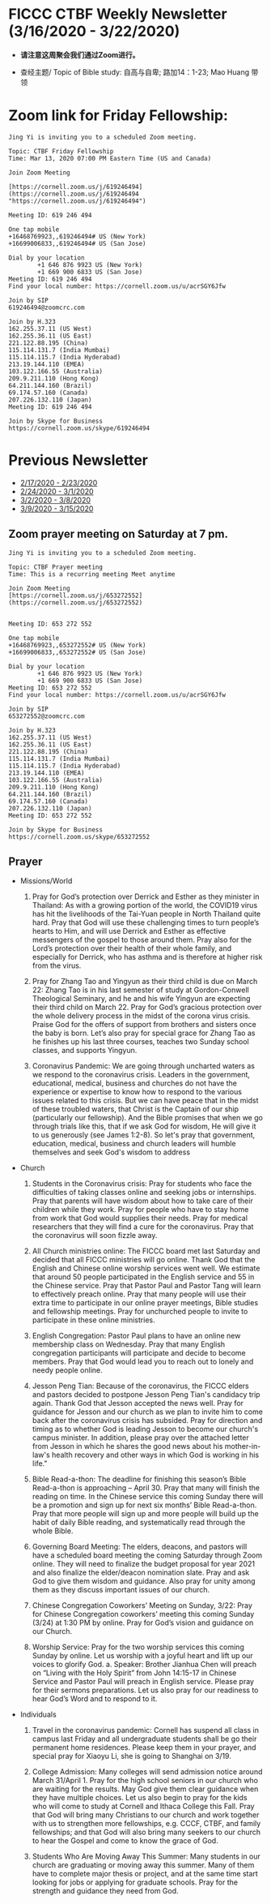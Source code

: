 
# FICCC CTBF Weekly Newsletter (3/16/2020 - 3/22/2020)

- **请注意这周聚会我们通过Zoom进行。**

- 查经主题/ Topic of Bible study: 自高与自卑; 路加14：1-23; Mao Huang 带领

# Zoom link for Friday Fellowship:
		
	Jing Yi is inviting you to a scheduled Zoom meeting.
	
	Topic: CTBF Friday Fellowship
	Time: Mar 13, 2020 07:00 PM Eastern Time (US and Canada)
	
	Join Zoom Meeting
	
	[https://cornell.zoom.us/j/619246494](https://cornell.zoom.us/j/619246494 "https://cornell.zoom.us/j/619246494")
	
	Meeting ID: 619 246 494
	
	One tap mobile
	+16468769923,,619246494# US (New York)
	+16699006833,,619246494# US (San Jose)
	
	Dial by your location
	        +1 646 876 9923 US (New York)
	        +1 669 900 6833 US (San Jose)
	Meeting ID: 619 246 494
	Find your local number: https://cornell.zoom.us/u/acrSGY6Jfw
	
	Join by SIP
	619246494@zoomcrc.com
	
	Join by H.323
	162.255.37.11 (US West)
	162.255.36.11 (US East)
	221.122.88.195 (China)
	115.114.131.7 (India Mumbai)
	115.114.115.7 (India Hyderabad)
	213.19.144.110 (EMEA)
	103.122.166.55 (Australia)
	209.9.211.110 (Hong Kong)
	64.211.144.160 (Brazil)
	69.174.57.160 (Canada)
	207.226.132.110 (Japan)
	Meeting ID: 619 246 494
	
	Join by Skype for Business
	https://cornell.zoom.us/skype/619246494



# Previous Newsletter
- [2/17/2020 - 2/23/2020](2_25_2020)
- [2/24/2020 - 3/1/2020](2_24_2020)
- [3/2/2020 - 3/8/2020](3_2_2020)
- [3/9/2020 - 3/15/2020](3_9_2020)


## Zoom prayer meeting on Saturday at 7 pm.
	
	Jing Yi is inviting you to a scheduled Zoom meeting.
	
	Topic: CTBF Prayer meeting
	Time: This is a recurring meeting Meet anytime
	
	Join Zoom Meeting
	[https://cornell.zoom.us/j/653272552](https://cornell.zoom.us/j/653272552)
	
	
	Meeting ID: 653 272 552
	
	One tap mobile
	+16468769923,,653272552# US (New York)
	+16699006833,,653272552# US (San Jose)
	
	Dial by your location
	        +1 646 876 9923 US (New York)
	        +1 669 900 6833 US (San Jose)
	Meeting ID: 653 272 552
	Find your local number: https://cornell.zoom.us/u/acrSGY6Jfw
	
	Join by SIP
	653272552@zoomcrc.com
	
	Join by H.323
	162.255.37.11 (US West)
	162.255.36.11 (US East)
	221.122.88.195 (China)
	115.114.131.7 (India Mumbai)
	115.114.115.7 (India Hyderabad)
	213.19.144.110 (EMEA)
	103.122.166.55 (Australia)
	209.9.211.110 (Hong Kong)
	64.211.144.160 (Brazil)
	69.174.57.160 (Canada)
	207.226.132.110 (Japan)
	Meeting ID: 653 272 552
	
	Join by Skype for Business
	https://cornell.zoom.us/skype/653272552

## Prayer

- Missions/World
	
	1) Pray for God’s protection over Derrick and Esther as they minister in Thailand: As with a growing portion of the world, the COVID19 virus has hit the livelihoods of the Tai-Yuan people in North Thailand quite hard. Pray that God will use these challenging times to turn people’s hearts to Him, and will use Derrick and Esther as effective messengers of the gospel to those around them. Pray also for the Lord’s protection over their health of their whole family, and especially for Derrick, who has asthma and is therefore at higher risk from the virus. 
	
	2) Pray for Zhang Tao and Yingyun as their third child is due on March 22: Zhang Tao is in his last semester of study at Gordon-Conwell Theological Seminary, and he and his wife Yingyun are expecting their third child on March 22. Pray for God’s gracious protection over the whole delivery process in the midst of the corona virus crisis. Praise God for the offers of support from brothers and sisters once the baby is born. Let’s also pray for special grace for Zhang Tao as he finishes up his last three courses, teaches two Sunday school classes, and supports Yingyun.
	
	3)   Coronavirus Pandemic:  We are going through uncharted waters as we respond to the coronavirus crisis.  Leaders in the government, educational, medical, business and churches do not have the experience or expertise to know how to respond to the various issues related to this crisis.  But we can have peace that in the midst of these troubled waters, that Christ is the Captain of our ship (particularly our fellowship).  And the Bible promises that when we go through trials like this, that if we ask God for wisdom, He will give it to us generously (see James 1:2-8).  So let's pray that government, education, medical, business and church leaders  will humble themselves and seek God's wisdom to address 


- Church

	1. Students in the Coronavirus crisis:  Pray for students who face the difficulties of taking classes online and seeking jobs or internships.  Pray that parents will have wisdom about how to take care of their children while they work.  Pray for people who have to stay home from work that God would supplies their needs.  Pray for medical researchers that they will find a cure for the coronavirus.  Pray that the coronavirus will soon fizzle away.

	2. All Church ministries online: The FICCC board met last Saturday and decided that all FICCC ministries will go online.  Thank God that the English and Chinese online worship services went well.  We estimate that around 50 people participated in the English service and 55 in the Chinese service.  Pray that Pastor Paul and Pastor Tang will learn to effectively preach online.  Pray that many people will use their extra time to participate in our online prayer meetings, Bible studies and fellowship meetings.  Pray for unchurched people to invite to participate in these online ministries.  
	
	3. English Congregation: Pastor Paul plans to have an online new membership class on Wednesday.  Pray that many English congregation participants will participate and decide to become members.  Pray that God would lead you to reach out to lonely and needy people online.
	
	4. Jesson Peng Tian: Because of the coronavirus, the FICCC elders and pastors decided to postpone Jesson Peng Tian's candidacy trip again.  Thank God that Jesson accepted the news well.  Pray for guidance for Jesson and our church as we plan to invite him to come back after the coronavirus crisis has subsided.  Pray for direction and timing as to whether God is leading Jesson to become our church's campus minister.  In addition, please pray over the attached letter from Jesson in which he shares the good news about his mother-in-law's health recovery and other ways in which God is working in his life."
	
	
	5. Bible Read-a-thon: The deadline for finishing this season’s Bible Read-a-thon is approaching – April 30. Pray that many will finish the reading on time. In the Chinese service this coming Sunday there will be a promotion and sign up for next six months’ Bible Read-a-thon. Pray that more people will sign up and more people will build up the habit of daily Bible reading, and systematically read through the whole Bible.
	
	6. Governing Board Meeting: The elders, deacons, and pastors will have a scheduled board meeting the coming Saturday through Zoom online. They will need to finalize the budget proposal for year 2021 and also finalize the elder/deacon nomination slate. Pray and ask God to give them wisdom and guidance.   Also pray for unity among them as they discuss important issues of our church.
	
	7. Chinese Congregation Coworkers’ Meeting on Sunday, 3/22: Pray for Chinese Congregation coworkers’ meeting this coming Sunday (3/24) at 1:30 PM by online. Pray for God’s vision and guidance on our Church.
	
	8. Worship Service: Pray for the two worship services this coming Sunday by online.  Let us worship with a joyful heart and lift up our voices to glorify God.
	a. Speaker: Brother Jianhua Chen will preach on “Living with the Holy Spirit” from John 14:15-17  in Chinese  Service and Pastor Paul will preach in English service.  Please pray for their sermons preparations. Let us also pray for our readiness to hear God’s Word and to respond to it. 
	

- Individuals
	
	1. Travel in the coronavirus pandemic:  Cornell has suspend all class in campus last Friday and all undergraduate students shall be go their permanent home residences. Please keep them in your prayer, and special pray for Xiaoyu Li, she is going to Shanghai on 3/19. 

	2. College Admission: Many colleges will send admission notice around March 31/April 1.  Pray for the high school seniors in our church who are waiting for the results. May God give them clear guidance when they have multiple choices. Let us also begin to pray for the kids who will come to study at Cornell and Ithaca College this Fall. Pray that God will bring many Christians to our church and work together with us to strengthen more fellowships, e.g. CCCF, CTBF, and family fellowships; and that God will also bring many seekers to our church to hear the Gospel and come to know the grace of God.
	
	3. Students Who Are Moving Away This Summer: Many students in our church are graduating or moving away this summer.  Many of them have to complete major thesis or project, and at the same time start looking for jobs or applying for graduate schools.  Pray for the strength and guidance they need from God.


	
		

